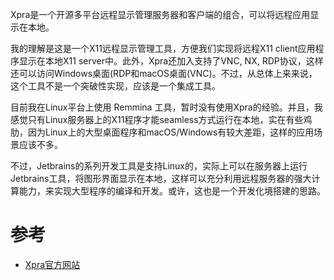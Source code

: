 Xpra是一个开源多平台远程显示管理服务器和客户端的组合，可以将远程应用显示在本地。

我的理解是这是一个X11远程显示管理工具，方便我们实现将远程X11 client应用程序显示在本地X11 server中。此外，Xpra还加入支持了VNC, NX, RDP协议，这样还可以访问Windows桌面(RDP和macOS桌面(VNC)。不过，从总体上来来说，这个工具不是一个突破性实现，应该是一个集成工具。

目前我在Linux平台上使用 Remmina 工具，暂时没有使用Xpra的经验。并且，我感觉只有Linux服务器上的X11程序才能seamless方式运行在本地，实在有些鸡肋，因为Linux上的大型桌面程序和macOS/Windows有较大差距，这样的应用场景应该不多。

不过，Jetbrains的系列开发工具是支持Linux的，实际上可以在服务器上运行Jetbrains工具，将图形界面显示在本地，这样可以充分利用远程服务器的强大计算能力，来实现大型程序的编译和开发。或许，这也是一个开发化境搭建的思路。

# 参考

* [Xpra官方网站](https://xpra.org)